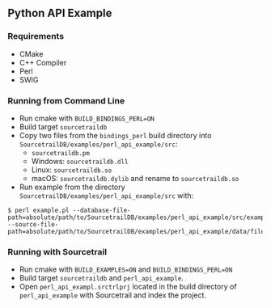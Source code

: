 
## Python API Example

### Requirements

* CMake
* C++ Compiler
* Perl
* SWIG

### Running from Command Line

* Run cmake with `BUILD_BINDINGS_PERL=ON`
* Build target `sourcetraildb`
* Copy two files from the `bindings_perl` build directory into `SourcetrailDB/examples/perl_api_example/src`:
	- `sourcetraildb.pm`
	- Windows: `sourcetraildb.dll`
	- Linux: `sourcetraildb.so`
	- macOS: `sourcetraildb.dylib` and rename to `sourcetraildb.so`
* Run example from the directory `SourcetrailDB/examples/perl_api_example/src` with:

```
$ perl example.pl --database-file-path=absolute/path/to/SourcetrailDB/examples/perl_api_example/src/example.srctrldb --source-file-path=absolute/path/to/SourcetrailDB/examples/perl_api_example/data/file.pm
```

### Running with Sourcetrail

* Run cmake with `BUILD_EXAMPLES=ON` and `BUILD_BINDINGS_PERL=ON`
* Build target `sourcetraildb` and `perl_api_example`.
* Open `perl_api_exampl.srctrlprj` located in the build directory of `perl_api_example` with Sourcetrail and index the project.
